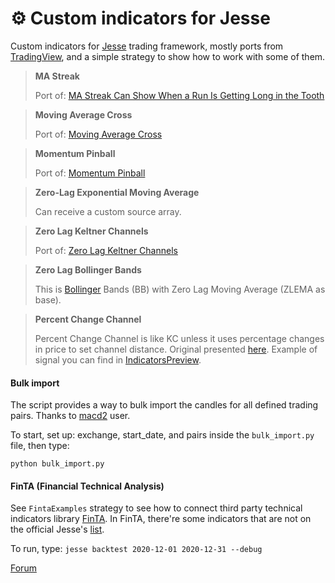 # ⚙ Custom indicators for Jesse

Custom indicators for [Jesse](https://github.com/jesse-ai/jesse) trading framework, mostly ports from [TradingView](https://www.tradingview.com/), and a simple strategy to show how to work with some of them. 

> **MA Streak**
>
> Port of:  [MA Streak Can Show When a Run Is Getting Long in the Tooth](https://www.tradingview.com/script/Yq1z7cIv-MA-Streak-Can-Show-When-a-Run-Is-Getting-Long-in-the-Tooth/)

> **Moving Average Cross**
>
> Port of: [Moving Average Cross](https://www.tradingview.com/script/PcWAuplI-Moving-Average-Cross/)

> **Momentum Pinball**
>
> Port of: [Momentum Pinball](https://tradingview.com/script/X9zMa5Fn-Momentum-Pinball/)

> **Zero-Lag Exponential Moving Average**
>
> Can receive a custom source array.

> **Zero Lag Keltner Channels**
>
> Port of: [Zero Lag Keltner Channels](https://www.tradingview.com/script/CTzNAuUH-Zero-Lag-Keltner-Channels/)

> **Zero Lag Bollinger Bands**
>
> This is [Bollinger](https://www.tradingview.com/scripts/bollingerbands/) Bands (BB) with Zero Lag Moving Average (ZLEMA as base).

> **Percent Change Channel**
>
> Percent Change Channel is like KC unless it uses percentage changes in price to set channel distance. Original presented [here](https://www.tradingview.com/script/6wwAWXA1-MA-Streak-Change-Channel/). Example of signal you can find in  [IndicatorsPreview](/strategies/IndicatorsPreview/__init__.py).

#### Bulk import

The script provides a way to bulk import the candles for all defined trading pairs. Thanks to [macd2](https://forum.jesse.trade/d/83-bulk-candle-import) user.

To start, set up: exchange, start_date, and pairs inside the `bulk_import.py` file, then type:

```
python bulk_import.py
```

#### FinTA (Financial Technical Analysis)

See `FintaExamples` strategy to see how to connect third party technical indicators library [FinTA](https://github.com/peerchemist/finta). In FinTA, there're some indicators that are not on the official Jesse's [list](https://docs.jesse.trade/docs/indicators/reference.html).



To run, type: `jesse backtest 2020-12-01 2020-12-31 --debug`

[Forum](https://forum.jesse.trade/d/208-custom-indicators-for-jesse)